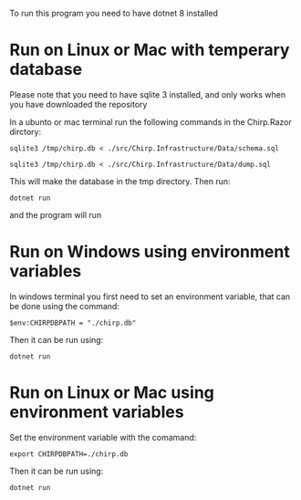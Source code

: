 To run this program you need to have dotnet 8 installed

# Run on Linux or Mac with temperary database

Please note that you need to have sqlite 3 installed, and only works when you have downloaded the repository

In a ubunto or mac terminal run the following commands in the Chirp.Razor dirctory:

`sqlite3 /tmp/chirp.db < ./src/Chirp.Infrastructure/Data/schema.sql`

`sqlite3 /tmp/chirp.db < ./src/Chirp.Infrastructure/Data/dump.sql`

This will make the database in the tmp directory. Then run:

`dotnet run`

and the program will run

# Run on Windows using environment variables
In windows terminal you first need to set an environment variable, that can be done using the command:

`$env:CHIRPDBPATH = "./chirp.db" `

Then it can be run using:

`dotnet run`

# Run on Linux or Mac using environment variables
Set the environment variable with the comamand:

`export CHIRPDBPATH=./chirp.db`

Then it can be run using:

`dotnet run`

